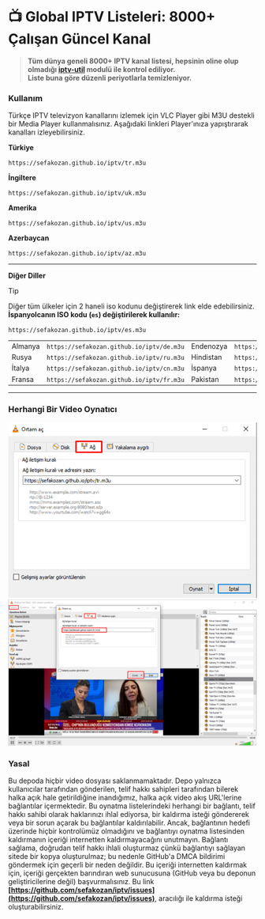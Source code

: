 # 📺 Global IPTV Listeleri: 8000+ Çalışan Güncel Kanal 

> **Tüm dünya geneli 8000+ IPTV kanal listesi, hepsinin oline olup olmadığı [iptv-util](https://github.com/sefakozan/iptv-util) modulü ile kontrol ediliyor.  
 Liste buna göre düzenli periyotlarla temizleniyor.**

### Kullanım
Türkçe IPTV televizyon kanallarını izlemek için VLC Player gibi M3U destekli bir Media Player kullanmalısınız. Aşağıdaki linkleri Player'ınıza yapıştırarak kanalları izleyebilirsiniz.

**Türkiye**
```
https://sefakozan.github.io/iptv/tr.m3u
```
**İngiltere**
```
https://sefakozan.github.io/iptv/uk.m3u
```
**Amerika**
```
https://sefakozan.github.io/iptv/us.m3u
```
**Azerbaycan**
```
https://sefakozan.github.io/iptv/az.m3u
```

---

**Diğer Diller**

> [!TIP]  
> Diğer tüm ülkeler için 2 haneli iso kodunu değiştirerek link elde edebilirsiniz.  
> **İspanyolcanın ISO kodu (`es`) değiştirilerek kullanılır:**  
> ```text 
>https://sefakozan.github.io/iptv/es.m3u
>```

|||||
|:-|:-:|:-|:-:|
|Almanya|`https://sefakozan.github.io/iptv/de.m3u`|Endenozya|`https://sefakozan.github.io/iptv/id.m3u`|
|Rusya  |`https://sefakozan.github.io/iptv/ru.m3u`|Hindistan|`https://sefakozan.github.io/iptv/in.m3u`|
|İtalya |`https://sefakozan.github.io/iptv/cn.m3u`|İspanya  |`https://sefakozan.github.io/iptv/es.m3u`|
|Fransa |`https://sefakozan.github.io/iptv/fr.m3u`|Pakistan |`https://sefakozan.github.io/iptv/pk.m3u`|

---

### Herhangi Bir Video Oynatıcı


![network](network.png)
![vlc](vlc.png)

### Yasal
Bu depoda hiçbir video dosyası saklanmamaktadır. Depo yalnızca kullanıcılar tarafından gönderilen, telif hakkı sahipleri tarafından bilerek halka açık hale getirildiğine inandığımız, halka açık video akış URL'lerine bağlantılar içermektedir. Bu oynatma listelerindeki herhangi bir bağlantı, telif hakkı sahibi olarak haklarınızı ihlal ediyorsa, bir kaldırma isteği göndererek veya bir sorun açarak bu bağlantılar kaldırılabilir. Ancak, bağlantının hedefi üzerinde hiçbir kontrolümüz olmadığını ve bağlantıyı oynatma listesinden kaldırmanın içeriği internetten kaldırmayacağını unutmayın. Bağlantı sağlama, doğrudan telif hakkı ihlali oluşturmaz çünkü bağlantıyı sağlayan sitede bir kopya oluşturulmaz; bu nedenle GitHub'a DMCA bildirimi göndermek için geçerli bir neden değildir. Bu içeriği internetten kaldırmak için, içeriği gerçekten barındıran web sunucusuna (GitHub veya bu deponun geliştiricilerine değil) başvurmalısınız. Bu link **[https://github.com/sefakozan/iptv/issues](https://github.com/sefakozan/iptv/issues)**, aracılığı ile kaldırma isteği oluşturabilirsiniz.

